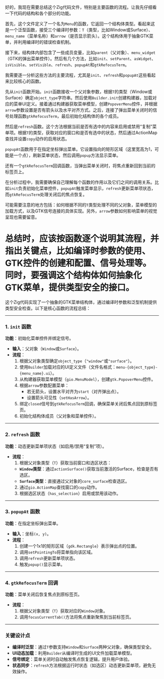 好的，我现在需要总结这个Zig代码文件，特别是主要函数的流程。让我先仔细看一下代码的结构和各个部分的功能。

首先，这个文件定义了一个名为`Menu`的函数，它返回一个结构体类型。看起来这是一个泛型函数，接受三个编译时参数：`T`（类型，比如Window或Surface）、`menu_name`（菜单名称）和`arrow`（是否显示箭头）。这个结构体用于抽象GTK菜单，并利用编译时的错误检查机制。

接下来，结构体内部包含了一些成员变量，比如`parent`（父对象）、`menu_widget`（GTK的弹出菜单控件）。然后有几个方法，比如`init`、`setParent`、`asWidget`、`isVisible`、`setVisible`、`refresh`、`popupAt`和`gtkRefocusTerm`。

我需要逐一分析这些方法的主要流程，尤其是`init`、`refresh`和`popupAt`这些看起来比较核心的函数。

先从`init`函数开始。`init`函数接收一个父对象参数，根据`T`的类型（Window或Surface）确定`object_type`字符串。然后使用`Builder.init`创建构建器，加载对应的菜单UI定义。接着通过构建器获取菜单模型，创建`PopoverMenu`控件，并根据`arrow`参数设置是否有箭头以及水平对齐方式。之后，连接了弹出菜单关闭时的信号处理函数`gtkRefocusTerm`，最后初始化结构体的各个成员。

然后是`refresh`函数。这个方法根据当前是否有选中的内容来启用或禁用“复制”菜单项。根据`T`的类型，获取对应的窗口和是否有选中的状态，然后通过ActionMap查找并设置`copy`动作的启用状态。

`popupAt`函数用于在指定坐标弹出菜单。它设置指向的矩形区域（这里宽高为1，可能是一个点），刷新菜单状态，然后调用`popup`方法显示菜单。

还有一个`gtkRefocusTerm`回调函数，当弹出菜单关闭时，将焦点重新回到当前的标签页上。

在分析过程中，我需要确保自己理解每个函数的作用以及它们之间的调用关系。比如`init`负责初始化菜单控件，`popupAt`触发菜单显示，`refresh`更新菜单项状态，而`gtkRefocusTerm`处理关闭后的焦点恢复。

可能需要注意的地方包括：如何根据不同的`T`类型处理不同的父对象，菜单模型的加载方式，以及GTK信号连接的具体实现。另外，`arrow`参数如何影响菜单的视觉呈现也需要留意。

总结时，应该按函数逐个说明其流程，并指出关键点，比如编译时参数的使用、GTK控件的创建和配置、信号处理等。同时，要强调这个结构体如何抽象化GTK菜单，提供类型安全的接口。
================================================
这个Zig代码实现了一个抽象的GTK菜单结构体，通过编译时参数和泛型机制提供类型安全检查。以下是核心函数的流程总结：

---

### **1. `init` 函数**
**功能**：初始化菜单控件并绑定信号。
- **输入**：父对象（`Window`或`Surface`）。
- **流程**：
  1. 根据父对象类型确定`object_type`（`"window"`或`"surface"`）。
  2. 使用`Builder`加载对应的UI定义文件（文件名格式：`menu-{object_type}-{menu_name}.ui`）。
  3. 从构建器获取菜单模型（`gio.MenuModel`），创建`gtk.PopoverMenu`控件。
  4. 根据`arrow`参数配置菜单：
     - 若无箭头，设置水平对齐为`start`（对齐弹出点）。
     - 设置箭头可见性（`setHasArrow`）。
  5. 绑定`closed`信号到`gtkRefocusTerm`回调，确保菜单关闭后焦点回到原标签页。
  6. 初始化结构体成员（父对象和菜单控件）。

---

### **2. `refresh` 函数**
**功能**：动态更新菜单项状态（如启用/禁用“复制”项）。
- **流程**：
  1. 根据父对象类型（`T`）获取当前窗口和选区状态：
    - **`Window`类型**：通过`actionSurface()`获取当前激活的Surface，检查是否有选区。
    - **`Surface`类型**：直接通过父对象的`core_surface`检查选区。
  2. 通过`gio.ActionMap`查找窗口的`copy`动作。
  3. 根据选区状态（`has_selection`）启用或禁用该动作。

---

### **3. `popupAt` 函数**
**功能**：在指定坐标弹出菜单。
- **输入**：坐标`(x, y)`。
- **流程**：
  1. 创建一个1x1的矩形区域（`gdk.Rectangle`）表示弹出点的位置。
  2. 调用`setPointingTo`将菜单指向该区域。
  3. 调用`refresh`更新菜单项状态。
  4. 触发`popup()`显示菜单。

---

### **4. `gtkRefocusTerm` 回调**
**功能**：菜单关闭后恢复焦点到原标签页。
- **流程**：
  1. 根据父对象类型（`T`）获取对应的`Window`对象。
  2. 调用`focusCurrentTab()`方法将焦点重新聚焦到当前标签页。

---

### **关键设计点**
- **编译时泛型**：通过`T`参数支持`Window`和`Surface`两种父对象，确保类型安全。
- **UI动态加载**：利用`Builder`从编译时生成的UI文件加载菜单模型。
- **信号绑定**：菜单关闭时自动触发焦点恢复逻辑，提升用户体验。
- **状态同步**：`refresh`方法根据运行时状态（如选区）动态更新菜单项，避免无效操作。